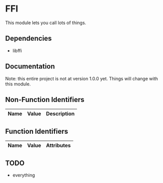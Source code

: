 # FFI
This module lets you call lots of things.

## Dependencies
* libffi

## Documentation
Note: this entire project is not at version 1.0.0 yet. Things will change with this module.

Non-Function Identifiers
---
| Name | Value | Description |
| --- | --- | --- |

Function Identifiers
---
| Name | Value | Attributes |
| --- | --- | --- |

## TODO
* everything